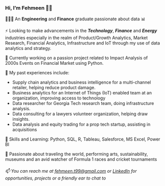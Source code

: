 ### Hi, I’m Fehmeen 👋🏽
👩🏽‍💻 An **Engineering** and **Finance** graduate passionate about data 📊

⚡ Looking to make advancements in the _**Technology**_, _**Finance**_ and  _**Energy**_ industries especially in the realm of Product/Growth Analytics, Market Research, Financial Analytics,
Infrastructure and IoT through my use of data analytics and strategy.

🌱 Currently working on a passion project related to Impact Analysis of 2000s Events on Financial Market using Python.

👀 My past experiences include:
   - Supply chain analytics and business intelligence for a multi-channel retailer, helping reduce product damage.
   - Business analytics for an Internet of Things (IoT) enabled team at an organization, improving access to technology
   - Data researcher for Georgia Tech research team, doing infrastructure analysis.
   - Data consulting for a lawyers volunteer organization, helping draw insights.
   - Data analysis and equity trading for a prop tech startup, assisting in acquisitions

🧮 Skills and Learning: Python, SQL, R, Tableau, Salesforce, MS Excel, Power BI

💞️ Passionate about traveling the world, performing arts, sustainability, museums and an avid watcher of Formula 1 races and cricket tournaments

###### 📫 You can reach me at fehmeen.t99@gmail.com or [LinkedIn](https://www.linkedin.com/in/fehmeentariq/) for opportunities, projects or a friendly ear to chat to


<!---
fehmeen-tariq/fehmeen-tariq is a ✨ special ✨ repository because its `README.md` (this file) appears on your GitHub profile.
You can click the Preview link to take a look at your changes.
--->
